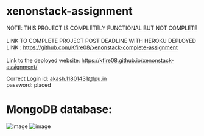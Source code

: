 # xenonstack-assignment
NOTE: THIS PROJECT IS COMPLETELY FUNCTIONAL BUT NOT COMPLETE</BR></BR>  LINK TO COMPLETE PROJECT POST DEADLINE WITH HEROKU DEPLOYED LINK : https://github.com/Kfire08/xenonstack-complete-assignment
</br>
</br>
Link to the deployed website: https://kfire08.github.io/xenonstack-assignment/

Correct Login id: akash.11801431@lpu.in</br>
                  password: placed
# MongoDB database:

![image](https://user-images.githubusercontent.com/43553695/175746748-de7e4121-cfce-45d7-a85c-07c651bab669.png)
![image](https://user-images.githubusercontent.com/43553695/175747922-de146aca-a717-4da9-bcd0-03e1f57089d3.png)
